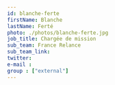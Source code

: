 ```yaml
---
id: blanche-ferte
firstName: Blanche
lastName: Ferté
photo: ./photos/blanche-ferte.jpg
job_title: Chargée de mission
sub_team: France Relance
sub_team_link:
twitter:
e-mail :
group : ["external"]
---
```

